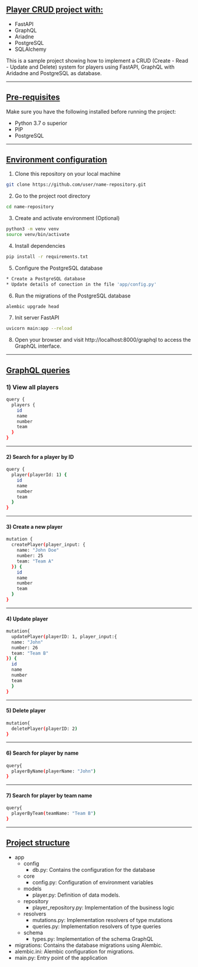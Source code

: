 ## <u>Player CRUD project with:</u>
* FastAPI
* GraphQL
* Ariadne
* PostgreSQL
* SQLAlchemy

This is a sample project showing how to implement a CRUD (Create - Read - Update and Delete)
system for players using FastAPI, GraphQL with Aridadne and PostgreSQL as database.

---

## <u>Pre-requisites</u>

Make sure you have the following installed before running the project:

- Python 3.7 o superior
- PIP
- PostgreSQL

---

## <u>Environment configuration</u>

1. Clone this repository on your local machine

```bash
git clone https://github.com/user/name-repository.git
```

2. Go to the project root directory

```bash
cd name-repository
```

3. Create and activate environment (Optional)

```bash
python3 -m venv venv
source venv/bin/activate
```

4. Install dependencies

```bash
pip install -r requirements.txt
```

5. Configure the PostgreSQL database

```bash
* Create a PostgreSQL database
* Update details of conection in the file 'app/config.py'
```

6. Run the migrations of the PostgreSQL database

```bash
alembic upgrade head
```

7. Init server FastAPI

```bash
uvicorn main:app --reload
```

8. Open your browser and visit http://localhost:8000/graphql to access the GraphQL interface.

---

## <u>GraphQL queries</u>


### 1) View all players
```bash
query {
  players {
    id
    name
    number
    team
  }
}
```

---

#### 2) Search for a player by ID
```bash
query {
  player(playerId: 1) {
    id
    name
    number
    team
  }
}
```

---

#### 3) Create a new player
```bash
mutation {
  createPlayer(player_input: {
    name: "John Doe"
    number: 25
    team: "Team A"
  }) {
    id
    name
    number
    team
  }
}
```

---

#### 4) Update player 
```bash
mutation{
  updatePlayer(playerID: 1, player_input:{
  name: "John"
  number: 26
  team: "Team B"
}) {
  id
  name
  number
  team
  }
}
```

---

#### 5) Delete player 
```bash
mutation{
  deletePlayer(playerID: 2)
}
```

---

#### 6) Search for player by name
```bash
query{
  playerByName(playerName: "John")
}
```

---

#### 7) Search for player by team name
```bash
query{
  playerByTeam(teamName: "Team B")
}
```

---

## <u>Project structure</u>

* app
  * config
    * db.py: Contains the configuration for the database
  * core
    * config.py: Configuration of environment variables 
  * models
    * player.py: Definition of data models.
  * repository
    * player_repository.py: Implementation of the business logic
  * resolvers
    * mutations.py: Implementation resolvers of type mutations
    * queries.py: Implementation resolvers of type queries
  * schema
    * types.py: Implementation of the schema GraphQL
* migrations: Contains the database migrations using Alembic.
* alembic.ini: Alembic configuration for migrations.
* main.py: Entry point of the application

